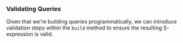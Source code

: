 ### Validating Queries

Given that we're building queries programmatically, we can introduce validation steps within the `build` method to ensure the resulting S-expression is valid.

